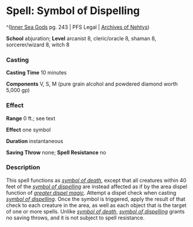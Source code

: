 # Spell: Symbol of Dispelling

^([Inner Sea Gods][ss-symbol-of-dispelling] pg. 243 | PFS Legal | [Archives of Nehtys][sn-symbol-of-dispelling])

**School** abjuration; **Level** arcanist 8, cleric/oracle 8, shaman 8, sorcerer/wizard 8, witch 8

### Casting

**Casting Time** 10 minutes  

**Components** V, S, M (pure grain alcohol and powdered diamond worth 5,000 gp)

### Effect

**Range** 0 ft.; see text  

**Effect** one symbol  

**Duration** instantaneous  

**Saving Throw** none; **Spell Resistance** no

### Description

This spell functions as _[symbol of death]_, except that all creatures within 40 feet of the _[symbol of dispelling]_ are instead affected as if by the area dispel function of _[greater dispel magic]_. Attempt a dispel check when casting _[symbol of dispelling]_. Once the symbol is triggered, apply the result of that check to each creature in the area, as well as each object that is the target of one or more spells. Unlike _[symbol of death]_, _[symbol of dispelling]_ grants no saving throws, and it is not subject to spell resistance.

[ss-symbol-of-dispelling]: http://paizo.com/products/btpy94wj
[sn-symbol-of-dispelling]: http://www.archivesofnethys.com/SpellDisplay.aspx?ItemName=Symbol%20of%20Dispelling
[symbol of dispelling]: http://www.archivesofnethys.com/SpellDisplay.aspx?ItemName=symbol%20of%20dispelling
[greater dispel magic]: http://www.archivesofnethys.com/SpellDisplay.aspx?ItemName=greater%20dispel%20magic
[symbol of death]: http://www.archivesofnethys.com/SpellDisplay.aspx?ItemName=symbol%20of%20death